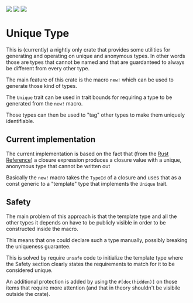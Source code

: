 [![](https://img.shields.io/crates/v/unique-type)](https://crates.io/crates/unique-type)
[![](https://img.shields.io/docsrs/unique-type)](https://docs.rs/unique-type/latest/)
[![](https://img.shields.io/crates/l/unique-type)](https://github.com/Rimpampa/unique-type)

# Unique Type

This is (currently) a nightly only crate that provides some utilities
for generating and operating on unique and anonymous types.
In other words those are types that cannot be named and that are guardanteed
to always be different from every other type.

The main feature of this crate is the macro `new!` which can be used
to generate those kind of types.

The `Unique` trait can be used in trait bounds for requiring a type
to be generated from the `new!` macro.

Those types can then be used to "tag" other types to make them uniquely identifiable.

## Current implementation

The current implementation is based on the fact that
(from the [Rust Reference](https://doc.rust-lang.org/reference/types/closure.html))
a closure expression produces a closure value with a unique, anonymous type that cannot be written out

Basically the `new!` macro takes the `TypeId` of a closure and uses that as a const generic
to a "template" type that implements the `Unique` trait.

## Safety

The main problem of this approach is that the template type and all the other
types it depends on have to be publicly visible in order to be constructed inside the macro.

This means that one could declare such a type manually, possibly breaking the uniqueness guarantee.

This is solved by require `unsafe` code to initialize the template type where the Safety section
clearly states the requirements to match for it to be considered unique.

An additional protection is added by using the `#[doc(hidden)]` on those items that require
more attention (and that in theory shouldn't be visibile outside the crate).
